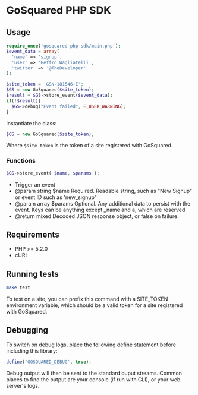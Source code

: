 # GoSquared PHP SDK

## Usage
```php
require_once('gosquared-php-sdk/main.php');
$event_data = array(
  'name' => 'signup',
  'user' => 'Geffro Wagliatelli',
  'twitter' => '@TheDeveloper'
);

$site_token = 'GSN-181546-E';
$GS = new GoSquared($site_token);
$result = $GS->store_event($event_data);
if(!$result){
  $GS->debug("Event failed", E_USER_WARNING);
}
```

Instantiate the class:
```php
$GS = new GoSquared($site_token);
```

Where `$site_token` is the token of a site registered with GoSquared.

### Functions
```php
$GS->store_event( $name, $params );
```


 * Trigger an event
 * @param  string $name       Required. Readable string, such as "New Signup" or event ID such as 'new_signup'
 * @param  array  $params     Optional. Any additional data to persist with the event. Keys can be anything except _name and a, which are reserved
 * @return mixed              Decoded JSON response object, or false on failure.


## Requirements
* PHP >= 5.2.0
* cURL

## Running tests
```bash
make test
```
	
To test on a site, you can prefix this command with a SITE_TOKEN environment variable, which should be a valid token for a site registered with GoSquared.

## Debugging
To switch on debug logs, place the following define statement before including this library:

```php
define('GOSQUARED_DEBUG', true);
```

Debug output will then be sent to the standard ouput streams. Common places to find the output are your console (if run with CLI), or your web server's logs.
